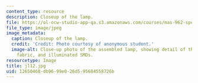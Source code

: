 ```yaml
---
content_type: resource
description: Closeup of the lamp.
file: https://ol-ocw-studio-app-qa.s3.amazonaws.com/courses/mas-962-special-topics-new-textiles-spring-2010/12650468db9699e026d595684558726b_jl12.jpg
file_type: image/jpeg
image_metadata:
  caption: Closeup of the lamp.
  credit: 'Credit: Photo courtesy of anonymous student.'
  image-alt: Close-up photo of the assembled lamp, showing detail of the silicone,
    fabric, and illuminated SMDs.
resourcetype: Image
title: jl12.jpg
uid: 12650468-db96-99e0-26d5-95684558726b
---
```

